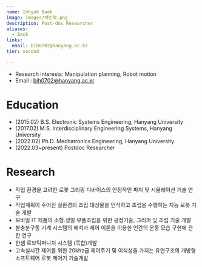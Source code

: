 ```yaml
---
name: Inhyuk Baek
image: images/백인혁.png
description: Post-doc Researcher
aliases:
  - Back
links:
  email: bih0702@hanyang.ac.kr
tier: second

---
```

- Research interests: Manipulation planning, Robot motion  
- Email : bih0702@hanyang.ac.kr

# Education
- (2015.02) B.S. Electronic Systems Engineering, Hanyang University
- (2017.02) M.S. Interdisciplinary Engineering Systems, Hanyang University
- (2022.02) Ph.D. Mechatronics Engineering, Hanyang University
- (2022.03~present) Postdoc Researcher

# Research
- 작업 환경을 고려한 로봇 그리핑 디바이스의 안정적인 파지 및 시뮬레이션 기술 연구
- 작업계획이 주어진 실환경의 조립 대상물을 인식하고 조립을 수행하는 지능 로봇 기술 개발
- 모바일 IT 제품의 소형.정밀 부품조립을 위한 공정기술, 그리퍼 및 조립 기술 개발
- 불충분구동 기계 시스템의 해석과 제어 이론을 이용한 인간의 운동 모습 구현에 관한 연구
- 한샘 로보틱퍼니처 시스템 (목합)개발
- 고속실시간 제어를 위한 20khz급 제어주기 및 이식성을 가지는 유연구조의 개방형 소프트웨어 로봇 제어기 기술개발